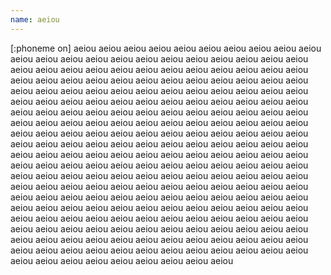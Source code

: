 ```yaml
---
name: aeiou
---
```

[:phoneme on]
aeiou aeiou aeiou aeiou aeiou aeiou aeiou aeiou aeiou aeiou aeiou aeiou aeiou aeiou aeiou aeiou aeiou aeiou aeiou aeiou aeiou aeiou aeiou aeiou aeiou aeiou aeiou aeiou aeiou aeiou aeiou aeiou aeiou aeiou aeiou aeiou aeiou aeiou aeiou aeiou aeiou aeiou aeiou aeiou aeiou aeiou aeiou aeiou aeiou aeiou aeiou aeiou aeiou aeiou aeiou aeiou aeiou aeiou aeiou aeiou aeiou aeiou aeiou aeiou aeiou aeiou aeiou aeiou aeiou aeiou aeiou aeiou aeiou aeiou aeiou aeiou aeiou aeiou aeiou aeiou aeiou aeiou aeiou aeiou aeiou aeiou aeiou aeiou aeiou aeiou aeiou aeiou aeiou aeiou aeiou aeiou aeiou aeiou aeiou aeiou aeiou aeiou aeiou aeiou aeiou aeiou aeiou aeiou aeiou aeiou aeiou aeiou aeiou aeiou aeiou aeiou aeiou aeiou aeiou aeiou aeiou aeiou aeiou aeiou aeiou aeiou aeiou aeiou aeiou aeiou aeiou aeiou aeiou aeiou aeiou aeiou aeiou aeiou aeiou aeiou aeiou aeiou aeiou aeiou aeiou aeiou aeiou aeiou aeiou aeiou aeiou aeiou aeiou aeiou aeiou aeiou aeiou aeiou aeiou aeiou aeiou aeiou aeiou aeiou aeiou aeiou aeiou aeiou aeiou aeiou aeiou aeiou aeiou aeiou aeiou aeiou aeiou aeiou aeiou aeiou aeiou aeiou aeiou aeiou aeiou aeiou aeiou aeiou aeiou aeiou aeiou aeiou aeiou aeiou aeiou aeiou aeiou aeiou aeiou aeiou aeiou aeiou aeiou aeiou aeiou aeiou aeiou aeiou aeiou aeiou aeiou aeiou aeiou aeiou aeiou aeiou aeiou aeiou aeiou aeiou aeiou aeiou aeiou aeiou aeiou aeiou aeiou aeiou aeiou aeiou aeiou aeiou aeiou aeiou aeiou aeiou aeiou aeiou aeiou aeiou aeiou aeiou aeiou aeiou aeiou aeiou aeiou 
